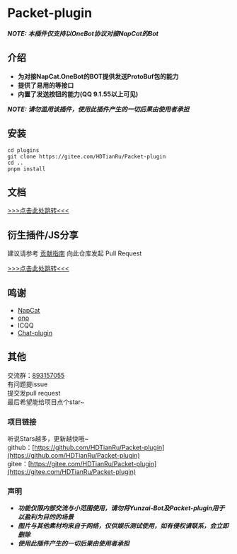 # Packet-plugin

***NOTE: 本插件仅支持以OneBot协议对接NapCat的Bot***

## 介绍

- **为对接NapCat.OneBot的BOT提供发送ProtoBuf包的能力**
- **提供了易用的等接口**
- **内置了发送按钮的能力(QQ 9.1.55以上可见)**

***NOTE: 请勿滥用该插件，使用此插件产生的一切后果由使用者承担***

## 安装
```
cd plugins
git clone https://gitee.com/HDTianRu/Packet-plugin
cd ..
pnpm install
```

## 文档
[>>>点击此处跳转<<<](./Doc.md)

## 衍生插件/JS分享
建议请参考 [贡献指南](./CONTRIBUTING.md) 向此仓库发起 Pull Request  

[>>>点击此处跳转<<<](./Plugin.md)

## 鸣谢
+ [NapCat](https://github.com/NapNeko/NapCatQQ)
+ [ono](https://github.com/cwuom/ono)
+ ICQQ
+ [Chat-plugin](https://gitee.com/HDTianRu/Chat-plugin)

## 其他
交流群：[893157055](http://qm.qq.com/cgi-bin/qm/qr?_wv=1027&k=BWtOJkAHVX20OlQqgAIPn7UID9LtigSg&group_code=893157055)  
有问题提issue  
提交发pull request  
最后希望能给项目点个star~

### 项目链接
听说Stars越多，更新越快哦~  
github：[https://github.com/HDTianRu/Packet-plugin](https://github.com/HDTianRu/Packet-plugin)  
gitee：[https://gitee.com/HDTianRu/Packet-plugin](https://gitee.com/HDTianRu/Packet-plugin)

### 声明
- ***功能仅限内部交流与小范围使用，请勿将Yunzai-Bot及Packet-plugin用于以盈利为目的的场景***
- ***图片与其他素材均来自于网络，仅供娱乐测试使用，如有侵权请联系，会立即删除***
- ***使用此插件产生的一切后果由使用者承担***